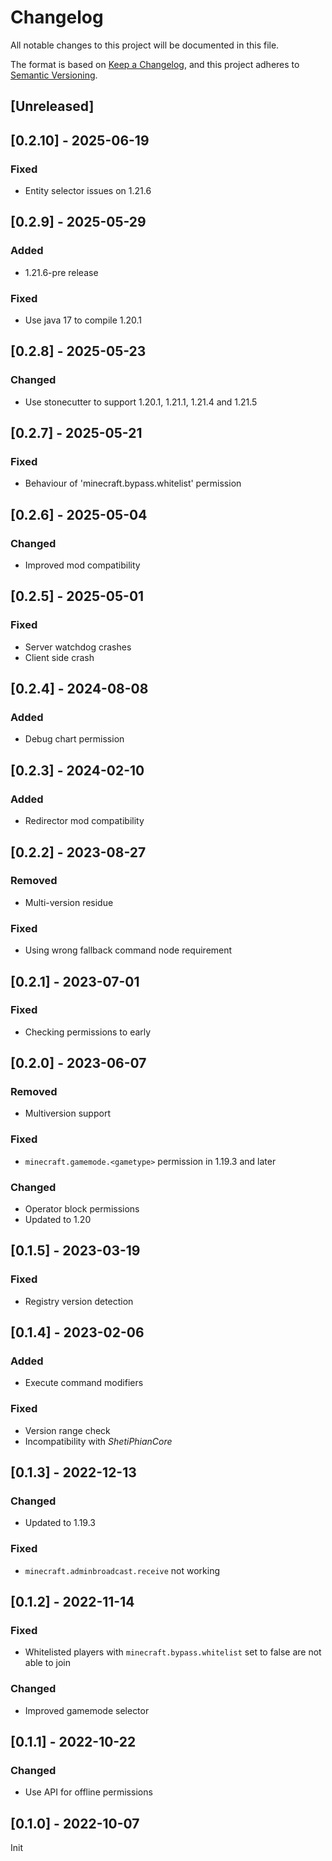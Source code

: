 # Changelog
All notable changes to this project will be documented in this file.

The format is based on [Keep a Changelog](https://keepachangelog.com/en/1.0.0/),
and this project adheres to [Semantic Versioning](https://semver.org/spec/v2.0.0.html).

## [Unreleased]

## [0.2.10] - 2025-06-19
### Fixed
- Entity selector issues on 1.21.6

## [0.2.9] - 2025-05-29
### Added
- 1.21.6-pre release

### Fixed
- Use java 17 to compile 1.20.1

## [0.2.8] - 2025-05-23
### Changed
- Use stonecutter to support 1.20.1, 1.21.1, 1.21.4 and 1.21.5

## [0.2.7] - 2025-05-21
### Fixed
- Behaviour of 'minecraft.bypass.whitelist' permission

## [0.2.6] - 2025-05-04
### Changed
- Improved mod compatibility

## [0.2.5] - 2025-05-01
### Fixed
- Server watchdog crashes
- Client side crash

## [0.2.4] - 2024-08-08
### Added
- Debug chart permission

## [0.2.3] - 2024-02-10
### Added
- Redirector mod compatibility

## [0.2.2] - 2023-08-27
### Removed
- Multi-version residue

### Fixed
- Using wrong fallback command node requirement

## [0.2.1] - 2023-07-01
### Fixed
- Checking permissions to early

## [0.2.0] - 2023-06-07
### Removed
- Multiversion support
### Fixed
- `minecraft.gamemode.<gametype>` permission in 1.19.3 and later
### Changed
- Operator block permissions
- Updated to 1.20

## [0.1.5] - 2023-03-19
### Fixed
- Registry version detection

## [0.1.4] - 2023-02-06
### Added
- Execute command modifiers

### Fixed
- Version range check
- Incompatibility with *ShetiPhianCore*

## [0.1.3] - 2022-12-13
### Changed
- Updated to 1.19.3

### Fixed
- `minecraft.adminbroadcast.receive` not working

## [0.1.2] - 2022-11-14
### Fixed
- Whitelisted players with `minecraft.bypass.whitelist` set to false are not able to join

### Changed
- Improved gamemode selector

## [0.1.1] - 2022-10-22
### Changed
- Use API for offline permissions

## [0.1.0] - 2022-10-07
Init